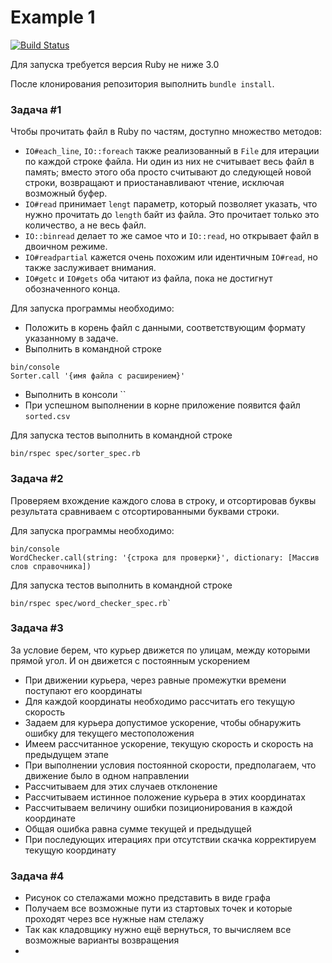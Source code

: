 # Example 1

[![Build Status](https://github.com/NelielShander/example_1/actions/workflows/ruby.yml/badge.svg)](https://github.com/NelielShander/example_1/actions/workflows/ruby.yml)

Для запуска требуется версия Ruby не ниже 3.0

После клонирования репозитория выполнить `bundle install`.

### Задача #1

Чтобы прочитать файл в Ruby по частям, доступно множество методов:
* `IO#each_line`, `IO::foreach` также реализованный в `File` для итерации по каждой строке файла. Ни один из них не считывает весь файл в память; вместо этого оба просто считывают до следующей новой строки, возвращают и приостанавливают чтение, исключая возможный буфер.
* `IO#read` принимает `lengt` параметр, который позволяет указать, что нужно прочитать до `length` байт из файла. Это прочитает только это количество, а не весь файл.
* `IO::binread` делает то же самое что и `IO::read`, но открывает файл в двоичном режиме.
* `IO#readpartial` кажется очень похожим или идентичным `IO#read`, но также заслуживает внимания.
* `IO#getc` и `IO#gets` оба читают из файла, пока не достигнут обозначенного конца.

Для запуска программы необходимо:
* Положить в корень файл с данными, соответствующим формату указанному в задаче.
* Выполнить в командной строке 
```console
bin/console
Sorter.call '{имя файла с расширением}'
```
* Выполнить в консоли ``
* При успешном выполнении в корне приложение появится файл `sorted.csv`

Для запуска тестов выполнить в командной строке
```console
bin/rspec spec/sorter_spec.rb
```

### Задача #2

Проверяем вхождение каждого слова в строку, и отсортировав буквы результата сравниваем с отсортированными буквами строки.

Для запуска программы необходимо:
```console
bin/console
WordChecker.call(string: '{строка для проверки}', dictionary: [Массив слов справочника])
```

Для запуска тестов выполнить в командной строке
```console
bin/rspec spec/word_checker_spec.rb`
```

### Задача #3

За условие берем, что курьер движется по улицам, между которыми прямой угол. И он движется с постоянным ускорением

* При движении курьера, через равные промежутки времени поступают его координаты
* Для каждой координаты необходимо рассчитать его текущую скорость
* Задаем для курьера допустимое ускорение, чтобы обнаружить ошибку для текущего местоположения
* Имеем рассчитанное ускорение, текущую скорость и скорость на предыдущем этапе
* При выполнении условия постоянной скорости, предполагаем, что движение было в одном направлении
* Рассчитываем для этих случаев отклонение
* Рассчитываем истинное положение курьера в этих координатах
* Рассчитываем величину ошибки позиционирования в каждой координате
* Общая ошибка равна сумме текущей и предыдущей
* При последующих итерациях при отсутствии скачка корректируем текущую координату

### Задача #4

* Рисунок со стелажами можно представить в виде графа
* Получаем все возможные пути из стартовых точек и которые проходят через все нужные нам стелажy
* Так как кладовщику нужно ещё вернуться, то вычисляем все возможные варианты возвращения
* 